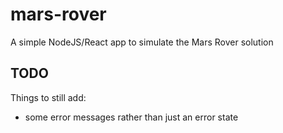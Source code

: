 # mars-rover

A simple NodeJS/React app to simulate the Mars Rover solution

## TODO

Things to still add:

- some error messages rather than just an error state
